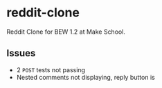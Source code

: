 # reddit-clone
Reddit Clone for BEW 1.2 at Make School.

## Issues
* 2 `POST` tests not passing
* Nested comments not displaying, reply button is
